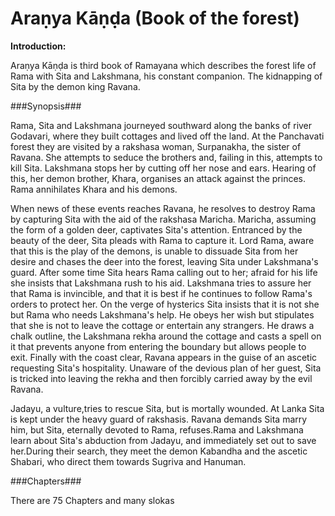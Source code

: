 Araṇya Kāṇḍa (Book of the forest)
================================

**Introduction:**

Araṇya Kāṇḍa is third book of Ramayana which describes the forest life of Rama with Sita and Lakshmana, his constant companion. The kidnapping of Sita by the demon king Ravana.

###Synopsis###

Rama, Sita and Lakshmana journeyed southward along the banks of river Godavari, where they built cottages and lived off the land. At the Panchavati forest they are visited by a rakshasa woman, Surpanakha, the sister of Ravana. She attempts to seduce the brothers and, failing in this, attempts to kill Sita. Lakshmana stops her by cutting off her nose and ears. Hearing of this, her demon brother, Khara, organises an attack against the princes. Rama annihilates Khara and his demons.


When news of these events reaches Ravana, he resolves to destroy Rama by capturing Sita with the aid of the rakshasa Maricha. Maricha, assuming the form of a golden deer, captivates Sita's attention. Entranced by the beauty of the deer, Sita pleads with Rama to capture it. Lord Rama, aware that this is the play of the demons, is unable to dissuade Sita from her desire and chases the deer into the forest, leaving Sita under Lakshmana's guard. After some time Sita hears Rama calling out to her; afraid for his life she insists that Lakshmana rush to his aid. Lakshmana tries to assure her that Rama is invincible, and that it is best if he continues to follow Rama's orders to protect her. On the verge of hysterics Sita insists that it is not she but Rama who needs Lakshmana's help. He obeys her wish but stipulates that she is not to leave the cottage or entertain any strangers. He draws a chalk outline, the Lakshmana rekha around the cottage and casts a spell on it that prevents anyone from entering the boundary but allows people to exit. Finally with the coast clear, Ravana appears in the guise of an ascetic requesting Sita's hospitality. Unaware of the devious plan of her guest, Sita is tricked into leaving the rekha and then forcibly carried away by the evil Ravana.


Jadayu, a vulture,tries to rescue Sita, but is mortally wounded. At Lanka Sita is kept under the heavy guard of rakshasis. Ravana demands Sita marry him, but Sita, eternally devoted to Rama, refuses.Rama and Lakshmana learn about Sita's abduction from Jadayu, and immediately set out to save her.During their search, they meet the demon Kabandha and the ascetic Shabari, who direct them towards Sugriva and Hanuman.

###Chapters###

There are 75 Chapters and many slokas
